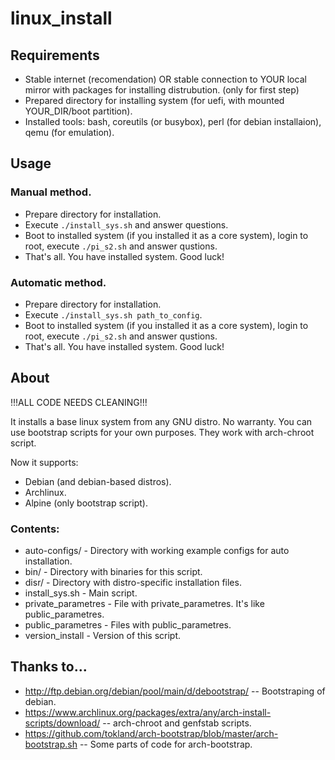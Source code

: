linux_install
=============

## Requirements
* Stable internet (recomendation) OR stable connection to YOUR local mirror with packages for installing distrubution. (only for first step)
* Prepared directory for installing system (for uefi, with mounted YOUR_DIR/boot partition).
* Installed tools: bash, coreutils (or busybox), perl (for debian installaion), qemu (for emulation).

## Usage

### Manual method.
* Prepare directory for installation.
* Execute `./install_sys.sh` and answer questions.
* Boot to installed system (if you installed it as a core system), login to root, execute `./pi_s2.sh` and answer qustions.
* That's all. You have installed system. Good luck!

### Automatic method.
* Prepare directory for installation.
* Execute `./install_sys.sh path_to_config`.
* Boot to installed system (if you installed it as a core system), login to root, execute `./pi_s2.sh` and answer qustions.
* That's all. You have installed system. Good luck!

## About

!!!ALL CODE NEEDS CLEANING!!!

It installs a base linux system from any GNU distro.
No warranty.
You can use bootstrap scripts for your own purposes. They work with arch-chroot script.

Now it supports:
* Debian (and debian-based distros).
* Archlinux.
* Alpine (only bootstrap script).

### Contents:
* auto-configs/ - Directory with working example configs for auto installation.
* bin/ - Directory with binaries for this script.
* disr/ - Directory with distro-specific installation files.
* install_sys.sh - Main script.
* private_parametres - File with private_parametres. It's like public_parametres.
* public_parametres - Files with public_parametres.
* version_install - Version of this script.

## Thanks to...

* http://ftp.debian.org/debian/pool/main/d/debootstrap/ -- Bootstraping of debian.
* https://www.archlinux.org/packages/extra/any/arch-install-scripts/download/ -- arch-chroot and genfstab scripts.
* https://github.com/tokland/arch-bootstrap/blob/master/arch-bootstrap.sh -- Some parts of code for arch-bootstrap.
